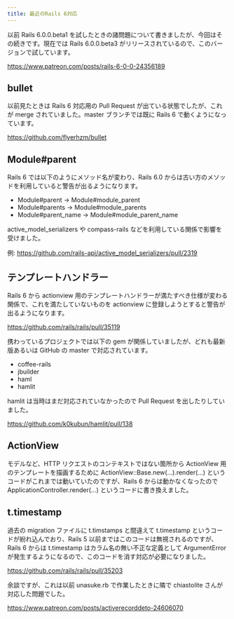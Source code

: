 ```yaml
---
title: 最近のRails 6対応
---
```


以前 Rails 6.0.0.beta1 を試したときの諸問題について書きましたが、今回はその続きです。現在では Rails 6.0.0.beta3 がリリースされているので、このバージョンで試しています。

<https://www.patreon.com/posts/rails-6-0-0-24356189>

## bullet

以前見たときは Rails 6 対応用の Pull Request が出ている状態でしたが、これが merge されていました。master ブランチでは既に Rails 6 で動くようになっています。

<https://github.com/flyerhzm/bullet>

## Module#parent

Rails 6 では以下のようにメソッド名が変わり、Rails 6.0 からは古い方のメソッドを利用していると警告が出るようになります。

- Module#parent -> Module#module_parent
- Module#parents -> Module#module_parents
- Module#parent_name -> Module#module_parent_name

active_model_serializers や compass-rails などを利用している関係で影響を受けました。

例: <https://github.com/rails-api/active_model_serializers/pull/2319>

## テンプレートハンドラー

Rails 6 から actionview 用のテンプレートハンドラーが満たすべき仕様が変わる関係で、これを満たしていないものを actionview に登録しようとすると警告が出るようになります。

<https://github.com/rails/rails/pull/35119>

携わっているプロジェクトでは以下の gem が関係していましたが、どれも最新版あるいは GitHub の master で対応されています。

- coffee-rails
- jbuilder
- haml
- hamlit

hamlit は当時はまだ対応されていなかったので Pull Request を出したりしていました。

<https://github.com/k0kubun/hamlit/pull/138>

## ActionView

モデルなど、HTTP リクエストのコンテキストではない箇所から ActionView 用のテンプレートを描画するために ActionView::Base.new(...).render(...) というコードがこれまでは動いていたのですが、Rails 6 からは動かなくなったので ApplicationController.render(...) というコードに書き換えました。

## t.timestamp

過去の migration ファイルに t.timstamps と間違えて t.timestamp というコードが紛れ込んでおり、Rails 5 以前まではこのコードは無視されるのですが、Rails 6 からは t.timestamp はカラム名の無い不正な定義として ArgumentError が発生するようになるので、このコードを消す対応が必要になりました。

<https://github.com/rails/rails/pull/35203>

余談ですが、これは以前 unasuke.rb で作業したときに隣で chiastolite さんが対応した問題でした。

<https://www.patreon.com/posts/activerecorddeto-24606070>
